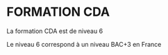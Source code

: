 # FORMATION CDA

La formation CDA est de niveau 6

Le niveau 6 correspond à un niveau BAC+3 en France
